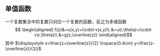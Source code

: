 ## 单值函数
一个复数集合中的复数只对应一个复数的函数，反之为多值函数
$$ \begin{aligned}
 f(z)&=u(x,y)+i\cdot v(x,y)\\
&=u(r,\theta)+i\cdot v(r,\theta)\\
&=g(z,\overline{z})
\end{aligned}$$
其中 $\displaystyle x=\frac{z+\overline{z}}{2} \hspace{0.4cm}  y=\frac{z-\overline{z}}{2i}$

